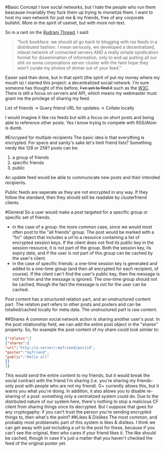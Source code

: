 #Basic Concept
I love social networks, but I hate the people who run them beacause invariably they fuck them up trying to monetize them. I want to host my own network for just me & my friends, free of any corporate bullshit. More in the spirit of usenet, but with more not-text.

So in a rant on the [Rudram Thread](https://www.facebook.com/chris.rudram/posts/10153870108165247), I said: 

>"fuck bookface. we should all go back to blogging with rss feeds in a distributed fashion. I mean seriously, we developed a decentralized, robust network of connected servers AND a really simple syndication format for dissemination of information, only to end up putting all our shit on some corporations server cluster with the faint hope they won't curate my photos of dinner out of your feed."

Easier said than done, but in that spirit (the spirit of put my money where my mouth is) I started this project: a decentralized social network. I'm sure someone has thought of this before, <del>I've yet to find it</del> such as the [W3C](http://www.w3.org/Social/WG). There is still a focus on servers and API, which means my webmaster must grant me the privilege of sharing my feed.

List of friends -> Query friend URL for updates -> Collate locally

I would imagine it like rss feeds but with a focus on short posts and being able to reference other posts. Yes I know trying to compete with RSS/Atom is dumb.

#Encryped for multiple recipients
The basic idea is that everything is encrypted. For space and sanity's sake let's limit friend lists? Something nerdy like 128 or 256?
posts can be:

1. a group of friends
2. specific friends
3. public

An update feed would be able to communicate new posts and their intended recipients. 

Public feeds are seperate as they are not encrypted in any way. If they follow the standard, then they should still be readable by clusterfriend clients.

#General
So a user would make a post targeted for a specific group or specific set of friends.

- in the case of a group: the more common case, since we would most often post to the "all friends" group. The post would be marked with a "for" object that includes a url to a resource containing a list of encrypted session keys. If the client does not find its public key in the session resource, it is not part of the group. Both the session key, its expiry date, and if the user is not part of this group can be cached by the user's client.
- in the case of specific friends: a one-time session key is generated and added to a one-time group (and then all encrypted for each recipient, of course). If the client can't find the user's public key, then the message is not for him and the message is ignored. The one-time group should not be cached, though the fact the message is not for the user can be cached.

Post content has a structured relation part, and an unstructured content part. The relation part refers to other posts and posters and can be totalled/cached locally for meta data. The unstructured part is raw content.

##Shares
A common social network action is sharing another user's post. In the post relationship field, we can add the entire post object in the "shares" property. So, for example the post content of my share could look similar to:
```json
{"relates":[
{"shares":{
"url":"http://a.server/~myfriend/postid",
"poster":"myfriend",
"public":"Hello all"
}}
]}
```
This would send the entire content to my friends, but it would break the social contract with the friend I'm sharing (i.e. you're sharing my friends-only post with people who are not my friend). G+ currently allows this, but it warns you what you're doing. In addition, it also allows you to disable re-sharing of a post: something only a centralized system could do. Due to the distrbuted nature of our system here, there's nothing to stop a malicious CF client from sharing things once its decrypted. But I suppose that goes for any cryptogaphy: if you can't trust the person you're sending encrypted things to, then what's the point?
##Likes & Dislikes
The most common, and probably most problamatic part of this system is likes & dislikes. I think we can get away with just including a url to the post for these, because if you can't see the original, then who cares if your friend likes it. The like should be cached, though in case it's just a matter that you haven't checked the feed of the original poster yet.

